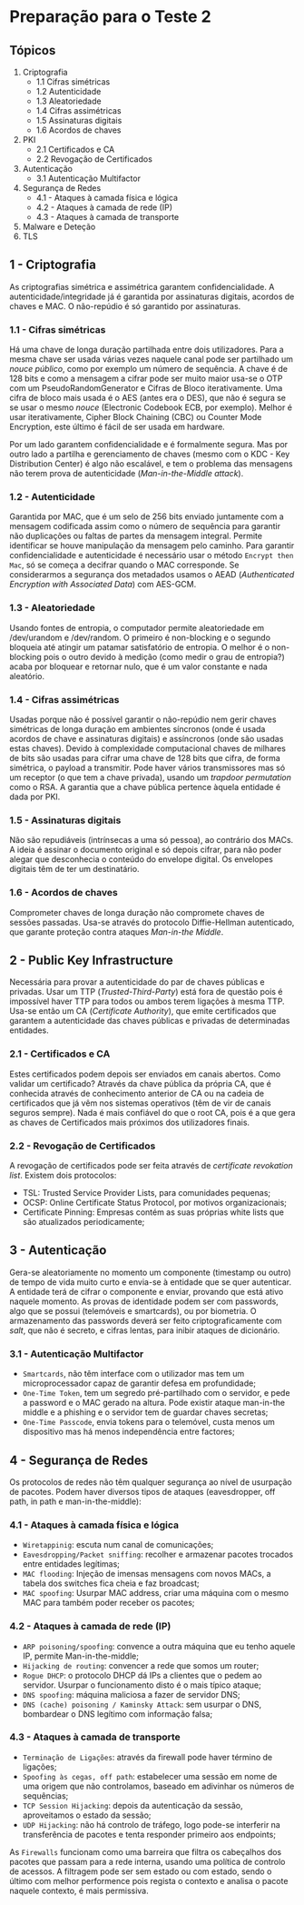 # Preparação para o Teste 2

## Tópicos

1. Criptografia
    - 1.1 Cifras simétricas
    - 1.2 Autenticidade
    - 1.3 Aleatoriedade
    - 1.4 Cifras assimétricas
    - 1.5 Assinaturas digitais
    - 1.6 Acordos de chaves
2. PKI
    - 2.1 Certificados e CA
    - 2.2 Revogação de Certificados
3. Autenticação
    - 3.1 Autenticação Multifactor
4. Segurança de Redes
    - 4.1 - Ataques à camada física e lógica
    - 4.2 - Ataques à camada de rede (IP)
    - 4.3 - Ataques à camada de transporte
5. Malware e Deteção
6. TLS

## 1 - Criptografia

As criptografias simétrica e assimétrica garantem confidencialidade. A autenticidade/integridade já é garantida por assinaturas digitais, acordos de chaves e MAC. O não-repúdio é só garantido por assinaturas.

### 1.1 - Cifras simétricas

Há uma chave de longa duração partilhada entre dois utilizadores. Para a mesma chave ser usada várias vezes naquele canal pode ser partilhado um *nouce público*, como por exemplo um número de sequência. A chave é de 128 bits e como a mensagem a cifrar pode ser muito maior usa-se o OTP com um PseudoRandomGenerator e Cifras de Bloco iterativamente. Uma cifra de bloco mais usada é o AES (antes era o DES), que não é segura se se usar o mesmo *nouce* (Electronic Codebook ECB, por exemplo). Melhor é usar iterativamente, Cipher Block Chaining (CBC) ou Counter Mode Encryption, este último é fácil de ser usada em hardware.

Por um lado garantem confidencialidade e é formalmente segura. Mas por outro lado a partilha e gerenciamento de chaves (mesmo com o KDC - Key Distribution Center) é algo não escalável, e tem o problema das mensagens não terem prova de autenticidade (*Man-in-the-Middle attack*).

### 1.2 - Autenticidade

Garantida por MAC, que é um selo de 256 bits enviado juntamente com a mensagem codificada assim como o número de sequência para garantir não duplicações ou faltas de partes da mensagem integral. Permite identificar se houve manipulação da mensagem pelo caminho. Para garantir confidencialidade e autenticidade é necessário usar o método `Encrypt then Mac`, só se começa a decifrar quando o MAC corresponde. Se considerarmos a segurança dos metadados usamos o AEAD (*Authenticated Encryption with Associated Data*) com AES-GCM.

### 1.3 - Aleatoriedade

Usando fontes de entropia, o computador permite aleatoriedade em /dev/urandom e /dev/random. O primeiro é non-blocking e o segundo bloqueia até atingir um patamar satisfatório de entropia. O melhor é o non-blocking pois o outro devido à medição (como medir o grau de entropia?) acaba por bloquear e retornar nulo, que é um valor constante e nada aleatório.

### 1.4 - Cifras assimétricas

Usadas porque não é possível garantir o não-repúdio nem gerir chaves simétricas de longa duração em ambientes síncronos (onde é usada acordos de chave e assinaturas digitais) e assíncronos (onde são usadas estas chaves). Devido à complexidade computacional chaves de milhares de bits são usadas para cifrar uma chave de 128 bits que cifra, de forma simétrica, o payload a transmitir. Pode haver vários transmissores mas só um receptor (o que tem a chave privada), usando um *trapdoor permutation* como o RSA. A garantia que a chave pública pertence àquela entidade é dada por PKI.

### 1.5 - Assinaturas digitais

Não são repudiáveis (intrínsecas a uma só pessoa), ao contrário dos MACs. A ideia é assinar o documento original e só depois cifrar, para não poder alegar que desconhecia o conteúdo do envelope digital. Os envelopes digitais têm de ter um destinatário.

### 1.6 - Acordos de chaves

Comprometer chaves de longa duração não compromete chaves de sessões passadas. Usa-se através do protocolo Diffie-Hellman autenticado, que garante proteção contra ataques *Man-in-the Middle*.

## 2 - Public Key Infrastructure

Necessária para provar a autenticidade do par de chaves públicas e privadas. Usar um TTP (*Trusted-Third-Party*) está fora de questão pois é impossível haver TTP para todos ou ambos terem ligações à mesma TTP. Usa-se então um CA (*Certificate Authority*), que emite certificados que garantem a autenticidade das chaves públicas e privadas de determinadas entidades. 

### 2.1 - Certificados e CA

Estes certificados podem depois ser enviados em canais abertos. Como validar um certificado? Através da chave pública da própria CA, que é conhecida através de conhecimento anterior de CA ou na cadeia de certificados que já vêm nos sistemas operativos (têm de vir de canais seguros sempre). Nada é mais confiável do que o root CA, pois é a que gera as chaves de Certificados mais próximos dos utilizadores finais.

### 2.2 - Revogação de Certificados

A revogação de certificados pode ser feita através de *certificate revokation list*. Existem dois protocolos:
- TSL: Trusted Service Provider Lists, para comunidades pequenas;
- OCSP: Online Certificate Status Protocol, por motivos organizacionais;
- Certificate Pinning: Empresas contém as suas próprias white lists que são atualizados periodicamente;

## 3 - Autenticação

Gera-se aleatoriamente no momento um componente (timestamp ou outro) de tempo de vida muito curto e envia-se à entidade que se quer autenticar. A entidade terá de cifrar o componente e enviar, provando que está ativo naquele momento. As provas de identidade podem ser com passwords, algo que se possui (telemóveis e smartcards), ou por biometria. O armazenamento das passwords deverá ser feito criptograficamente com *salt*, que não é secreto, e cifras lentas, para inibir ataques de dicionário. 

### 3.1 - Autenticação Multifactor

- `Smartcards`, não têm interface com o utilizador mas tem um microprocessador capaz de garantir defesa em profundidade;
- `One-Time Token`, tem um segredo pré-partilhado com o servidor, e pede a password e o MAC gerado na altura. Pode existir ataque man-in-the middle e a phishing e o servidor tem de guardar chaves secretas;
- `One-Time Passcode`, envia tokens para o telemóvel, custa menos um dispositivo mas há menos independência entre factores;

## 4 - Segurança de Redes

Os protocolos de redes não têm qualquer segurança ao nível de usurpação de pacotes. Podem haver diversos tipos de ataques (eavesdropper, off path, in path e man-in-the-middle):

### 4.1 - Ataques à camada física e lógica

- `Wiretappinig`: escuta num canal de comunicações;
- `Eavesdropping/Packet sniffing`: recolher e armazenar pacotes trocados entre entidades legítimas;
- `MAC flooding`: Injeção de imensas mensagens com novos MACs, a tabela dos switches fica cheia e faz broadcast;
- `MAC spoofing`: Usurpar MAC address, criar uma máquina com o mesmo MAC para também poder receber os pacotes;

### 4.2 - Ataques à camada de rede (IP)

- `ARP poisoning/spoofing`: convence a outra máquina que eu tenho aquele IP, permite Man-in-the-middle;
- `Hijacking de routing`: convencer a rede que somos um router;
- `Rogue DHCP`: o protocolo DHCP dá IPs a clientes que o pedem ao servidor. Usurpar o funcionamento disto é o mais típico ataque;
- `DNS spoofing`: máquina maliciosa a fazer de servidor DNS;
- `DNS (cache) poisoning / Kaminsky Attack`: sem usurpar o DNS, bombardear o DNS legítimo com informação falsa;

### 4.3 - Ataques à camada de transporte

- `Terminação de Ligações`: através da firewall pode haver término de ligações; 
- `Spoofing às cegas, off path`:  estabelecer uma sessão em nome de uma origem que não controlamos, baseado em adivinhar os números de sequências;
- `TCP Session Hijacking`: depois da autenticação da sessão, aproveitamos o estado da sessão;
- `UDP Hijacking`: não há controlo de tráfego, logo pode-se interferir na transferência de pacotes e tenta responder primeiro aos endpoints;

As `Firewalls` funcionam como uma barreira que filtra os cabeçalhos dos pacotes que passam para a rede interna, usando uma política de controlo de acessos. A filtragem pode ser sem estado ou com estado, sendo o último com melhor performence pois regista o contexto e analisa o pacote naquele contexto, é mais permissiva.